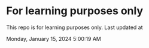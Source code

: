 # For learning purposes only
This repo is for learning purposes only.
Last updated at

Monday, January 15, 2024 5:00:19 AM

